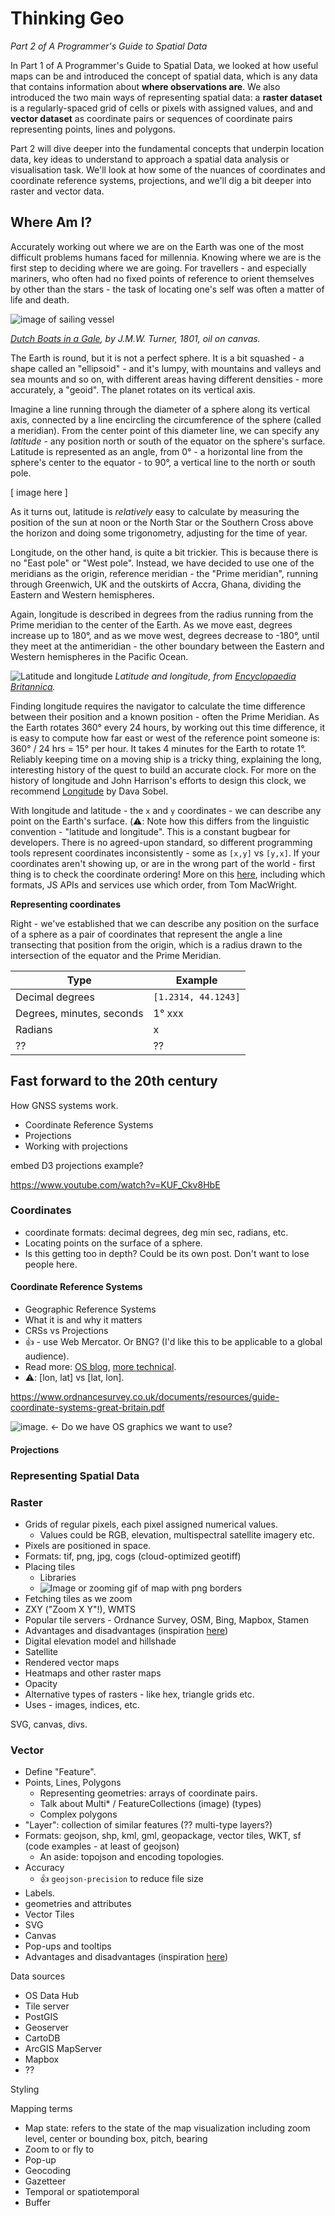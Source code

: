 # Thinking Geo

_Part 2 of A Programmer's Guide to Spatial Data_

In Part 1 of A Programmer's Guide to Spatial Data, we looked at how useful maps can be and introduced the concept of spatial data, which is any data that contains information about **where observations are**. We also introduced the two main ways of representing spatial data: a **raster dataset** is a regularly-spaced grid of cells or pixels with assigned values, and and **vector dataset** as coordinate pairs or sequences of coordinate pairs representing points, lines and polygons. 

Part 2 will dive deeper into the fundamental concepts that underpin location data, key ideas to understand to approach a spatial data analysis or visualisation task. We'll look at how some of the nuances of  coordinates and coordinate reference systems, projections, and we'll dig a bit deeper into raster and vector data. 

## Where Am I?

Accurately working out where we are on the Earth was one of the most difficult problems humans faced for millennia. Knowing where we are is the first step to deciding where we are going. For travellers - and especially mariners, who often had no fixed points of reference to orient themselves by other than the stars - the task of locating one's self was often a matter of life and death. 

![image of sailing vessel](./assets/dutch-boats-in-a-gale.jpg)

_[Dutch Boats in a Gale](https://www.nationalgallery.org.uk/paintings/joseph-mallord-william-turner-dutch-boats-in-a-gale-the-bridgewater-sea-piece), by J.M.W. Turner, 1801, oil on canvas._

The Earth is round, but it is not a perfect sphere. It is a bit squashed - a shape called an "ellipsoid" - and it's lumpy, with mountains and valleys and sea mounts and so on, with different areas having different densities - more accurately, a "geoid". The planet rotates on its vertical axis. 

Imagine a line running through the diameter of a sphere along its vertical axis, connected by a line encircling the circumference of the sphere (called a meridian). From the center point of this diameter line, we can specify any _latitude_ - any position north or south of the equator on the sphere's surface. Latitude is represented as an angle, from 0° - a horizontal line from the sphere's center to the equator - to 90°, a vertical line to the north or south pole.

[ image here ] 

As it turns out, latitude is _relatively_ easy to calculate by measuring the position of the sun at noon or the North Star or the Southern Cross above the horizon and doing some trigonometry, adjusting for the time of year. 

Longitude, on the other hand, is quite a bit trickier. This is because there is no "East pole" or "West pole". Instead, we have decided to use one of the meridians as the origin, reference meridian - the "Prime meridian", running through Greenwich, UK and the outskirts of Accra, Ghana, dividing the Eastern and Western hemispheres. 

Again, longitude is described in degrees from the radius running from the Prime meridian to the center of the Earth. As we move east, degrees increase up to 180°, and as we move west, degrees decrease to -180°, until they meet at the antimeridian - the other boundary between the Eastern and Western hemispheres in the Pacific Ocean.


![Latitude and longitude](./assets/longitude-latitude-encyclopaedia-britannica.jpg)
_Latitude and longitude, from [Encyclopaedia Britannica](https://www.britannica.com/science/latitude#/media/1/331993/109269)._


Finding longitude requires the navigator to calculate the time difference between their position and a known position - often the Prime Meridian. As the Earth rotates 360° every 24 hours, by working out this time difference, it is easy to compute how far east or west of the reference point someone is: 360° / 24 hrs = 15° per hour. It takes 4 minutes for the Earth to rotate 1°. Reliably keeping time on a moving ship is a tricky thing, explaining the long, interesting history of the quest to build an accurate clock. For more on the history of longitude and John Harrison's efforts to design this clock, we recommend [Longitude](https://en.wikipedia.org/wiki/Longitude_(book)) by Dava Sobel.

With longitude and latitude - the `x` and `y` coordinates - we can describe any point on the Earth's surface. (⚠️: Note how this differs from the linguistic convention - "latitude and longitude". This is a constant bugbear for developers. There is no agreed-upon standard, so different programming tools represent coordinates inconsistently - some as `[x,y]` vs `[y,x]`. If your coordinates aren't showing up, or are in the wrong part of the world - first thing is to check the coordinate ordering! More on this [here](https://macwright.com/lonlat/), including which formats, JS APIs and services use which order, from Tom MacWright. 

**Representing coordinates**

Right - we've established that we can describe any position on the surface of a sphere as a pair of coordinates that represent the angle a line transecting that position from the origin, which is a radius drawn to the intersection of the equator and the Prime Meridian.

| Type | Example | 
| --- | --- |
| Decimal degrees | `[1.2314, 44.1243]` |
| Degrees, minutes, seconds | 1° xxx | 
| Radians | x |
| ?? | ?? |

## Fast forward to the 20th century

How GNSS systems work.


- Coordinate Reference Systems
- Projections
- Working with projections




embed D3 projections example? 


https://www.youtube.com/watch?v=KUF_Ckv8HbE



### Coordinates
- coordinate formats: decimal degrees, deg min sec, radians, etc.
- Locating points on the surface of a sphere.
- Is this getting too in depth? Could be its own post. Don't want to lose people here.

#### Coordinate Reference Systems
- Geographic Reference Systems
- What it is and why it matters
- CRSs vs Projections
- 👍 - use Web Mercator. Or BNG? (I'd like this to be applicable to a global audience).
- Read more: [OS blog](https://www.ordnancesurvey.co.uk/blog/2016/09/ostn15-new-geoid-britain/), [more technical](https://www.ordnancesurvey.co.uk/documents/resources/guide-coordinate-systems-great-britain.pdf).
- ⚠️: [lon, lat] vs [lat, lon].  

https://www.ordnancesurvey.co.uk/documents/resources/guide-coordinate-systems-great-britain.pdf

![image](./assets/image-of-coordinate-system.png). <- Do we have OS graphics we want to use? 

#### Projections

### Representing Spatial Data

### Raster 
- Grids of regular pixels, each pixel assigned numerical values.
    - Values could be RGB, elevation, multispectral satellite imagery etc.
- Pixels are positioned in space. 
- Formats: tif, png, jpg, cogs (cloud-optimized geotiff)
- Placing tiles
    - Libraries
    - ![Image or zooming gif of map with png borders]()
- Fetching tiles as we zoom
- ZXY ("Zoom X Y"!), WMTS 
- Popular tile servers - Ordnance Survey, OSM, Bing, Mapbox, Stamen
- Advantages and disadvantages  (inspiration [here](https://en.wikipedia.org/wiki/GIS_file_formats#Advantages_and_disadvantages))
- Digital elevation model and hillshade
- Satellite
- Rendered vector maps
- Heatmaps and other raster maps
- Opacity
- Alternative types of rasters - like hex, triangle grids etc.
- Uses - images, indices, etc. 

SVG, canvas, divs.

### Vector
- Define "Feature".
- Points, Lines, Polygons
    - Representing geometries: arrays of coordinate pairs.
    - Talk about Multi* / FeatureCollections (image) (types)
    - Complex polygons
- "Layer": collection of similar features  (?? multi-type layers?)
- Formats: geojson, shp, kml, gml, geopackage, vector tiles, WKT, sf (code examples - at least of geojson)
    - An aside: topojson and encoding topologies.
- Accuracy
    - 👍 `geojson-precision` to reduce file size
- Labels.
- geometries and attributes
- Vector Tiles
- SVG
- Canvas
- Pop-ups and tooltips
- Advantages and disadvantages (inspiration [here](https://en.wikipedia.org/wiki/GIS_file_formats#Advantages_and_disadvantages))

Data sources
- OS Data Hub
- Tile server
- PostGIS
- Geoserver
- CartoDB
- ArcGIS MapServer
- Mapbox
- ??

Styling 

Mapping terms
- Map state: refers to the state of the map visualization including zoom level, center or bounding box, pitch, bearing 
- Zoom to or fly to
- Pop-up
- Geocoding
- Gazetteer
- Temporal or spatiotemporal
- Buffer